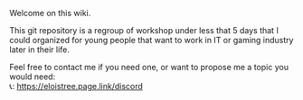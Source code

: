 Welcome on this wiki.

This git repository is a regroup of workshop under less that 5 days that I could organized for young people that want to work in IT or gaming industry later in their life.

Feel free to contact me if you need one, or want to propose me a topic you would need:  
📞: https://eloistree.page.link/discord  